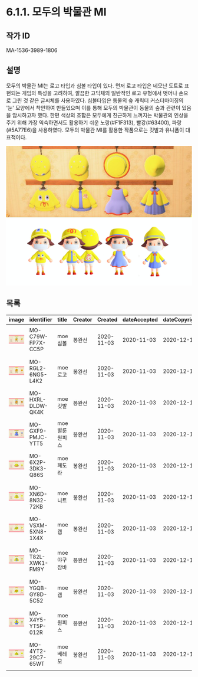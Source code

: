 # 6.1.1. 모두의 박물관 MI

## 작가 ID

MA-1536-3989-1806

## 설명

모두의 박물관 MI는 로고 타입과 심볼 타입이 있다. 먼저 로고 타입은 네모난 도트로 표현되는 게임의 특성을 고려하여, 깔끔한 고딕체의 일반적인 로고 유형에서 벗어나 손으로 그린 것 같은 글씨체를 사용하였다. 심볼타입은 동물의 숲 캐릭터 커스터마이징의 '눈' 모양에서 착안하여 만들었으며 이를 통해 모두의 박물관이 동물의 숲과 관련이 있음을 암시하고자 했다. 한편 색상의 조합은 모두에게 친근하게 느껴지는 박물관의 인상을 주기 위해 가장 익숙하면서도 활용하기 쉬운 노랑\(\#F1F313\), 빨강\(\#63400\), 파랑\(\#5A77E6\)을 사용하였다. 모두의 박물관 MI를 활용한 작품으로는 깃발과 유니폼이 대표적이다.

![&#xBD09;&#xC644;&#xC120;, &amp;lt;&#xBAA8;&#xB450;&#xC758; &#xBC15;&#xBB3C;&#xAD00; &#xC720;&#xB2C8;&#xD3FC;&amp;gt;, 2020, &#xB514;&#xC9C0;&#xD138; &#xC624;&#xBE0C;&#xC81D;&#xD2B8;, &#xBAA8;&#xB450;&#xC758; &#xBC15;&#xBB3C;&#xAD00;](../../.gitbook/assets/3-06_-.jpg)

## 목록

| image | identifier | title | Creator | Created | dateAccepted | dateCopyrighted | publisher | contributor | type | format | extent | isFormatof | rights |
| :--- | :--- | :--- | :--- | :--- | :--- | :--- | :--- | :--- | :--- | :--- | :--- | :--- | :--- |
| ![](../../.gitbook/assets/mo-c79w-fp7x-cc5p.jpg) | MO-C79W-FP7X-CC5P | moe 심볼 | 봉완선 | 2020-11-03 | 2020-11-03 | 2020-12-14 | 경기도어린이박물관 | 미팅룸 | interactive resource | application/octet-stream | - | ID codes | 공공누리의 제 4유형 |
| ![](../../.gitbook/assets/mo-rgl2-6ng5-l4k2.jpg) | MO-RGL2-6NG5-L4K2 | moe 로고 | 봉완선 | 2020-11-03 | 2020-11-03 | 2020-12-14 | 경기도어린이박물관 | 미팅룸 | interactive resource | application/octet-stream | - | ID codes | 공공누리의 제 4유형 |
| ![](../../.gitbook/assets/mo-hxrl-dldw-qk4k.jpg) | MO-HXRL-DLDW-QK4K | moe 깃발 | 봉완선 | 2020-11-03 | 2020-11-03 | 2020-12-14 | 경기도어린이박물관 | 미팅룸 | interactive resource | application/octet-stream | - | ID codes | 공공누리의 제 4유형 |
| ![](../../.gitbook/assets/mo-gxf9-pmjc-ytt5.jpg) | MO-GXF9-PMJC-YTT5 | moe 벌룬 원피스 | 봉완선 | 2020-11-03 | 2020-11-03 | 2020-12-14 | 경기도어린이박물관 | 미팅룸 | interactive resource | application/octet-stream | - | ID codes | 공공누리의 제 4유형 |
| ![](../../.gitbook/assets/mo-6x2p-3dk3-q86s.jpg) | MO-6X2P-3DK3-Q86S | moe 페도라 | 봉완선 | 2020-11-03 | 2020-11-03 | 2020-12-14 | 경기도어린이박물관 | 미팅룸 | interactive resource | application/octet-stream | - | ID codes | 공공누리의 제 4유형 |
| ![](../../.gitbook/assets/mo-xn6d-8n32-72kb.jpg) | MO-XN6D-8N32-72KB | moe 니트 | 봉완선 | 2020-11-03 | 2020-11-03 | 2020-12-14 | 경기도어린이박물관 | 미팅룸 | interactive resource | application/octet-stream | - | ID codes | 공공누리의 제 4유형 |
| ![](../../.gitbook/assets/mo-vsxm-5xn8-1x4x.jpg) | MO-VSXM-5XN8-1X4X | moe 캡 | 봉완선 | 2020-11-03 | 2020-11-03 | 2020-12-14 | 경기도어린이박물관 | 미팅룸 | interactive resource | application/octet-stream | - | ID codes | 공공누리의 제 4유형 |
| ![](../../.gitbook/assets/mo-t82l-xwk1-fm9y.jpg) | MO-T82L-XWK1-FM9Y | moe 야구잠바 | 봉완선 | 2020-11-03 | 2020-11-03 | 2020-12-14 | 경기도어린이박물관 | 미팅룸 | interactive resource | application/octet-stream | - | ID codes | 공공누리의 제 4유형 |
| ![](../../.gitbook/assets/mo-ygqb-gy8d-5c52.jpg) | MO-YGQB-GY8D-5C52 | moe 캡 | 봉완선 | 2020-11-03 | 2020-11-03 | 2020-12-14 | 경기도어린이박물관 | 미팅룸 | interactive resource | application/octet-stream | - | ID codes | 공공누리의 제 4유형 |
| ![](../../.gitbook/assets/mo-x4y5-yt5p-012r.jpg) | MO-X4Y5-YT5P-012R | moe 원피스 | 봉완선 | 2020-11-03 | 2020-11-03 | 2020-12-14 | 경기도어린이박물관 | 미팅룸 | interactive resource | application/octet-stream | - | ID codes | 공공누리의 제 4유형 |
| ![](../../.gitbook/assets/mo-4yt2-29c7-65wt.jpg) | MO-4YT2-29C7-65WT | moe 베레모 | 봉완선 | 2020-11-03 | 2020-11-03 | 2020-12-14 | 경기도어린이박물관 | 미팅룸 | interactive resource | application/octet-stream | - | ID codes | 공공누리의 제 4유형 |

